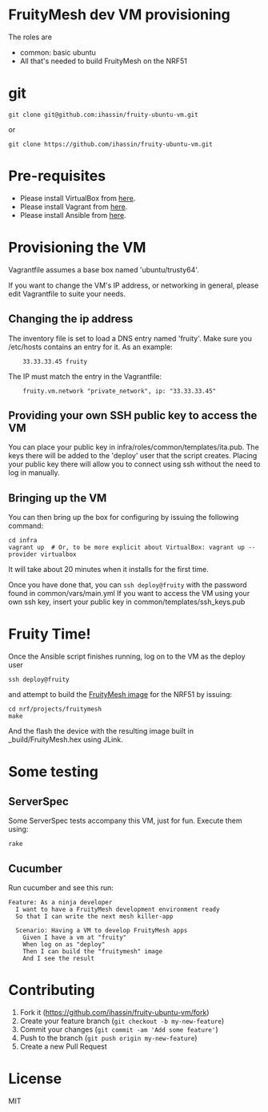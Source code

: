 # FruityMesh dev VM provisioning

The roles are

- common: basic ubuntu
- All that's needed to build FruityMesh on the NRF51 

# git

```
git clone git@github.com:ihassin/fruity-ubuntu-vm.git
```
or

```
git clone https://github.com/ihassin/fruity-ubuntu-vm.git
```

# Pre-requisites

* Please install VirtualBox from [here](https://www.virtualbox.org/wiki/Downloads).
* Please install Vagrant from [here](https://docs.vagrantup.com/v2/installation).
* Please install Ansible from [here](http://docs.ansible.com/ansible/intro_installation.html#getting-ansible).

# Provisioning the VM

Vagrantfile assumes a base box named 'ubuntu/trusty64'.

If you want to change the VM's IP address, or networking in general, please edit Vagrantfile to suite your needs.

## Changing the ip address

The inventory file is set to load a DNS entry named 'fruity'. Make sure you /etc/hosts contains an entry for it. As an example:

```
    33.33.33.45	fruity
```

The IP must match the entry in the Vagrantfile:

```
    fruity.vm.network "private_network", ip: "33.33.33.45"
```

## Providing your own SSH public key to access the VM

You can place your public key in infra/roles/common/templates/ita.pub. The keys there will be added to the 'deploy' user that the script creates.
Placing your public key there will allow you to connect using ssh without the need to log in manually.

## Bringing up the VM

You can then bring up the box for configuring by issuing the following command:

```
cd infra
vagrant up  # Or, to be more explicit about VirtualBox: vagrant up --provider virtualbox
```

It will take about 20 minutes when it installs for the first time.

Once you have done that, you can ```ssh deploy@fruity``` with the password found in common/vars/main.yml
If you want to access the VM using your own ssh key, insert your public key in common/templates/ssh_keys.pub

# Fruity Time!

Once the Ansible script finishes running, log on to the VM as the deploy user

```
ssh deploy@fruity
```
and attempt to build the [FruityMesh image](https://github.com/mwaylabs/fruitymesh) for the NRF51 by issuing:

```
cd nrf/projects/fruitymesh
make
```

And the flash the device with the resulting image built in _build/FruityMesh.hex using JLink.

# Some testing

## ServerSpec

Some ServerSpec tests accompany this VM, just for fun.
Execute them using:

```
rake
```

## Cucumber

Run cucumber and see this run:

```
Feature: As a ninja developer
  I want to have a FruityMesh development environment ready
  So that I can write the next mesh killer-app

  Scenario: Having a VM to develop FruityMesh apps
    Given I have a vm at "fruity"
    When log on as "deploy"
    Then I can build the "fruitymesh" image
    And I see the result
```


# Contributing

1. Fork it (https://github.com/ihassin/fruity-ubuntu-vm/fork)
2. Create your feature branch (`git checkout -b my-new-feature`)
3. Commit your changes (`git commit -am 'Add some feature'`)
4. Push to the branch (`git push origin my-new-feature`)
5. Create a new Pull Request

# License

MIT
